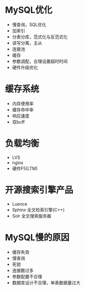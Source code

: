 # MySQL优化

* 慢查询，SQL优化
* 加索引
* 分表分库，范式化与反范式化
* 读写分离，主从
* 连接池
* 缓存
* 参数调配，合理设置超时时间
* 硬件升级优化

# 缓存系统

* 内存使用率
* 缓存命中率
* 响应速度
* 双buff

# 负载均衡

* LVS
* nginx
* 硬件F5(LTM)

# 开源搜索引擎产品

* Luence
* Sphinx 全文检索引擎(C++)
* Solr 全文搜索服务器

# MySQL慢的原因
* 缓存失效
* 慢查询
* 死锁
* 连接数过多
* 参数配置不合理
* 数据库设计不合理，单表数据量过大
